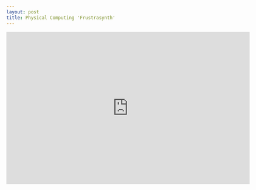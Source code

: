 ```yaml
---
layout: post
title: Physical Computing 'Frustrasynth'
---
```


<iframe width="640" height="400" src="https://www.youtube.com/embed/EkXwVWLqlQs" frameborder="0" allowfullscreen></iframe>
